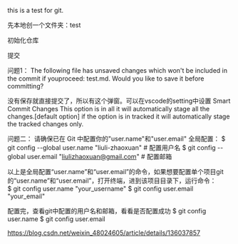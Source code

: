 this is a test for git.

先本地创一个文件夹：test

初始化仓库

提交

问题1：
The following file has unsaved changes which won't be included in the commit if youproceed: test.md. Would you like to save it before committing?

没有保存就直接提交了，所以有这个弹窗。可以在vscode的setting中设置 Smart Commit Changes
This option is in all it will automatically stage all the changes.[default option]
if the option is in tracked it will automatically stage the tracked changes only.

问题二：
请确保已在 Git 中配置你的"user.name"和"user.email"
全局配置：
$ git config --global user.name "liuli-zhaoxuan"  # 配置用户名
$ git config --global user.email "liulizhaoxuan@gmail.com"  # 配置邮箱

以上是全局配置“user.name”和“user.email”的命令，如果想要配置单个项目git的“user.name”和“user.email”，打开终端，进到该项目目录下，运行命令：　　
$ git config user.name "your_username"
$ git config user.email "your_email"

配置完，查看git中配置的用户名和邮箱，看看是否配置成功
$ git config user.name
$ git config user.email

https://blog.csdn.net/weixin_48024605/article/details/136037857